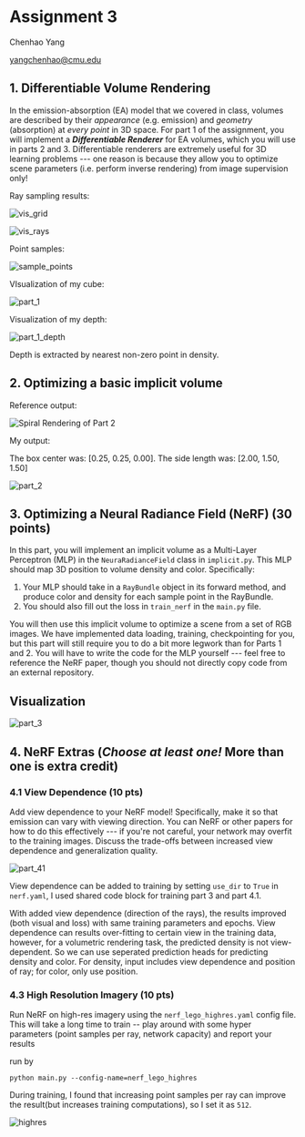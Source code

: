 Assignment 3
===================================

Chenhao Yang 

yangchenhao@cmu.edu

##  1. Differentiable Volume Rendering

In the emission-absorption (EA) model that we covered in class, volumes are described by their *appearance* (e.g. emission) and *geometry* (absorption) at *every point* in 3D space. For part 1 of the assignment, you will implement a ***Differentiable Renderer*** for EA volumes, which you will use in parts 2 and 3. Differentiable renderers are extremely useful for 3D learning problems --- one reason is because they allow you to optimize scene parameters (i.e. perform inverse rendering) from image supervision only!



Ray sampling results:

![vis_grid](vis_grid.png)

![vis_rays](vis_rays.png)



Point samples:

![sample_points](sample_points.png)

VIsualization of my cube:

![part_1](images/part_1.gif)

Visualization of my depth:

![part_1_depth](images/part_1_depth.gif)

Depth is extracted by nearest non-zero point in density.

##  2. Optimizing a basic implicit volume

Reference output:

![Spiral Rendering of Part 2](ta_images/part_2.gif)

My output:

The box center was: [0.25, 0.25, 0.00]. The side length was: [2.00, 1.50, 1.50]

![part_2](images/part_2.gif)

##  3. Optimizing a Neural Radiance Field (NeRF) (30 points)

In this part, you will implement an implicit volume as a Multi-Layer Perceptron (MLP) in the `NeuraRadianceField` class in `implicit.py`. This MLP should map 3D position to volume density and color. Specifically:

1. Your MLP should take in a `RayBundle` object in its forward method, and produce color and density for each sample point in the RayBundle.
2. You should also fill out the loss in `train_nerf` in the `main.py` file.

You will then use this implicit volume to optimize a scene from a set of RGB images. We have implemented data loading, training, checkpointing for you, but this part will still require you to do a bit more legwork than for Parts 1 and 2. You will have to write the code for the MLP yourself --- feel free to reference the NeRF paper, though you should not directly copy code from an external repository.

## Visualization
![part_3](images/part_3.gif)

##  4. NeRF Extras (***Choose at least one!*** More than one is extra credit)

###  4.1 View Dependence (10 pts)

Add view dependence to your NeRF model! Specifically, make it so that emission can vary with viewing direction. You can NeRF or other papers for how to do this effectively --- if you're not careful, your network may overfit to the training images. Discuss the trade-offs between increased view dependence and generalization quality.



![part_41](images/part_41.gif)

View dependence can be added to training by setting `use_dir` to `True` in `nerf.yaml`, I used shared code block for training part 3 and part 4.1.

With added view dependence (direction of the rays), the results improved (both visual and loss) with same training parameters and epochs. View dependence can results over-fitting to certain view in the training data, however, for a volumetric rendering task, the predicted density is not view-dependent. So we can use seperated prediction heads for predicting density and color. For density, input includes view dependence and position of ray; for color, only use position.



###  4.3 High Resolution Imagery (10 pts)

Run NeRF on high-res imagery using the `nerf_lego_highres.yaml` config file. This will take a long time to train -- play around with some hyper parameters (point samples per ray, network capacity) and report your results



run by 

```shell
python main.py --config-name=nerf_lego_highres
```

During training, I found that increasing point samples per ray can improve the result(but increases training computations), so I set it as `512`. 

![highres](images/highres.gif)
